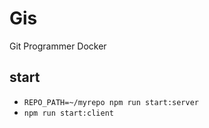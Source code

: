 # Gis
Git Programmer Docker

## start
- `REPO_PATH=~/myrepo npm run start:server`
- `npm run start:client`
